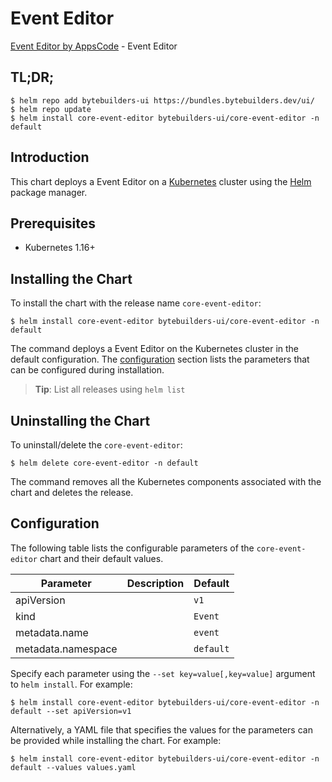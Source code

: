 # Event Editor

[Event Editor by AppsCode](https://byte.builders) - Event Editor

## TL;DR;

```console
$ helm repo add bytebuilders-ui https://bundles.bytebuilders.dev/ui/
$ helm repo update
$ helm install core-event-editor bytebuilders-ui/core-event-editor -n default
```

## Introduction

This chart deploys a Event Editor on a [Kubernetes](http://kubernetes.io) cluster using the [Helm](https://helm.sh) package manager.

## Prerequisites

- Kubernetes 1.16+

## Installing the Chart

To install the chart with the release name `core-event-editor`:

```console
$ helm install core-event-editor bytebuilders-ui/core-event-editor -n default
```

The command deploys a Event Editor on the Kubernetes cluster in the default configuration. The [configuration](#configuration) section lists the parameters that can be configured during installation.

> **Tip**: List all releases using `helm list`

## Uninstalling the Chart

To uninstall/delete the `core-event-editor`:

```console
$ helm delete core-event-editor -n default
```

The command removes all the Kubernetes components associated with the chart and deletes the release.

## Configuration

The following table lists the configurable parameters of the `core-event-editor` chart and their default values.

|     Parameter      | Description |  Default  |
|--------------------|-------------|-----------|
| apiVersion         |             | `v1`      |
| kind               |             | `Event`   |
| metadata.name      |             | `event`   |
| metadata.namespace |             | `default` |


Specify each parameter using the `--set key=value[,key=value]` argument to `helm install`. For example:

```console
$ helm install core-event-editor bytebuilders-ui/core-event-editor -n default --set apiVersion=v1
```

Alternatively, a YAML file that specifies the values for the parameters can be provided while
installing the chart. For example:

```console
$ helm install core-event-editor bytebuilders-ui/core-event-editor -n default --values values.yaml
```
